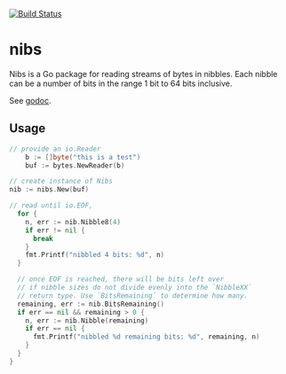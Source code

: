 [![Build Status](https://travis-ci.org/wiggin77/nibs.svg?branch=master)](https://travis-ci.org/wiggin77/nibs)

# nibs
Nibs is a Go package for reading streams of bytes in nibbles. Each nibble can be a number of bits in the range 1 bit to 64 bits inclusive.

See [godoc](https://godoc.org/github.com/wiggin77/nibs).

## Usage

```go
// provide an io.Reader
	b := []byte("this is a test")
	buf := bytes.NewReader(b)

// create instance of Nibs
nib := nibs.New(buf)

// read until io.EOF, 
  for {
    n, err := nib.Nibble8(4)
    if err != nil {
      break
    }
    fmt.Printf("nibbled 4 bits: %d", n)
  }

  // once EOF is reached, there will be bits left over
  // if nibble sizes do not divide evenly into the `NibbleXX` 
  // return type. Use `BitsRemaining` to determine how many.
  remaining, err := nib.BitsRemaining()
  if err == nil && remaining > 0 {
    n, err := nib.Nibble(remaining)
    if err == nil {
      fmt.Printf("nibbled %d remaining bits: %d", remaining, n)
    }
  }
}
```

